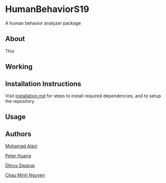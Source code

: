 # HumanBehaviorS19
A human behavior analyzer package

## About
This

## Working


## Installation Instructions

Visit [installation.md](installation.md) for steps to install required dependencies, and to setup the repository.

## Usage

## Authors
[Mohamad Alani](https://github.com/moealani)

[Peter Huang](https://github.com/peterhuang88)

[Dhruv Swarup](https://github.com/dhruvswarup123)

[Chau Minh Nguyen](https://github.com/cnguyenm)




